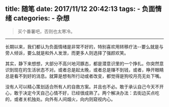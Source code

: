 title: 随笔
date: 2017/11/12 20:42:13
tags: 
    - 负面情绪
categories:
    - 杂想
---

> 买个番薯吧，否则也太寒冷。

----

长期以来，我们都认为负面情绪是非常不好的，特别喜欢用转移疗法--要么就是与旁人倾诉，要么就是和外人发泄，而更多人则选择了强颜欢笑。

其实，静下来想想，大部分不高兴地河豚态，都是潜意识里的一个挣扎。你突然意识到现在的生活状态不对。或者总是起太晚，或者总是赚不到钱，或者，睁开眼睛总是看不到好的消息。就算是想有所行动或者改变，都觉得是狗咬月亮无处下嘴。

没有人可以精心策划适合所有人的自救方案。并且也不必。敢于承认自己今天不开心，敢于决定今天自己心情不好，已经很成熟了。两个解决办法：去街边买点吃的，或者关机独处。向外有人间烟火，向内则窥视内心。